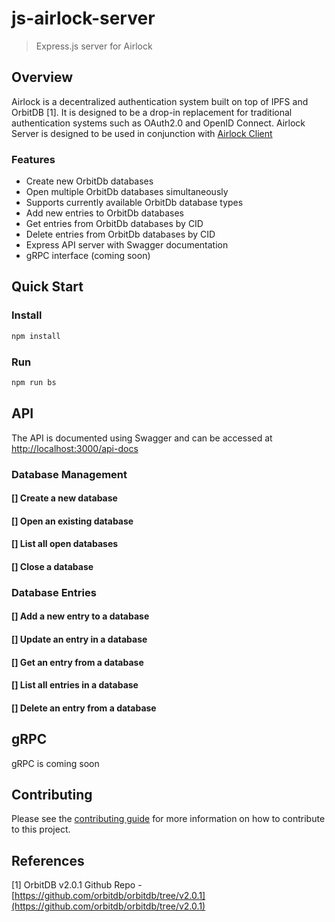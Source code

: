 # js-airlock-server

> Express.js server for Airlock


## Overview

Airlock is a decentralized authentication system built on top of IPFS and OrbitDB [1]. It is designed to be a drop-in replacement for traditional authentication systems such as OAuth2.0 and OpenID Connect. Airlock Server is designed to be used in conjunction with [Airlock Client]()

### Features

* Create new OrbitDb databases
* Open multiple OrbitDb databases simultaneously
* Supports currently available OrbitDb database types
* Add new entries to OrbitDb databases
* Get entries from OrbitDb databases by CID
* Delete entries from OrbitDb databases by CID
* Express API server with Swagger documentation
* gRPC interface (coming soon)

## Quick Start

### Install

```bash
npm install
```

### Run

```bash
npm run bs
```

## API

The API is documented using Swagger and can be accessed at [http://localhost:3000/api-docs](http://localhost:3000/api-docs)

### Database Management

#### [] Create a new database
#### [] Open an existing database
#### [] List all open databases
#### [] Close a database

### Database Entries

#### [] Add a new entry to a database
#### [] Update an entry in a database
#### [] Get an entry from a database
#### [] List all entries in a database
#### [] Delete an entry from a database


## gRPC

gRPC is coming soon


## Contributing

Please see the [contributing guide](CONTRIBUTING.md) for more information on how to contribute to this project.



## References

[1] OrbitDB v2.0.1 Github Repo - [https://github.com/orbitdb/orbitdb/tree/v2.0.1](https://github.com/orbitdb/orbitdb/tree/v2.0.1)